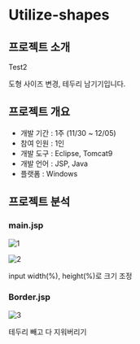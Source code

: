 # Utilize-shapes
## 프로젝트 소개
Test2

도형 사이즈 변경, 테두리 남기기입니다.

## 프로젝트 개요
- 개발 기간 : 1주 (11/30 ~ 12/05)
- 참여 인원 : 1인
- 개발 도구 : Eclipse, Tomcat9
- 개발 언어 : JSP, Java
- 플랫폼 : Windows

## 프로젝트 분석

### main.jsp

![1](https://user-images.githubusercontent.com/102167336/205587822-118baa76-25a7-4374-9327-cee927620739.PNG)

![2](https://user-images.githubusercontent.com/102167336/205587828-0f4762f4-1aea-4d4e-81e1-a971b099a66d.PNG)

input width(%), height(%)로 크기 조정

### Border.jsp

![3](https://user-images.githubusercontent.com/102167336/205588372-c414e285-bbee-427d-9ff0-168510139ffe.PNG)

테두리 빼고 다 지워버리기